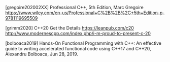 [gregoire202002XX] Professional C++, 5th Edition, Marc Gregoire<br>
https://www.wiley.com/en-us/Professional+C%2B%2B%2C+5th+Edition-p-9781119695509

[grimm2020] C++20 Get the Details
https://leanpub.com/c20
http://www.modernescpp.com/index.php/i-m-proud-to-present-c-20

[bolboaca2019] Hands-On Functional Programming with C++: An effective guide to writing accelerated functional code using C++17 and C++20, Alexandru Bolboaca, Jun 28, 2019.
